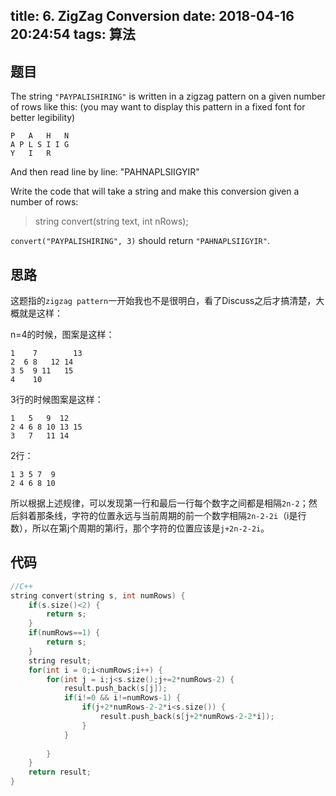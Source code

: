 title: 6. ZigZag Conversion
date: 2018-04-16 20:24:54
tags: 算法
---

## 题目

The string `"PAYPALISHIRING"` is written in a zigzag pattern on a given number of rows like this: (you may want to display this pattern in a fixed font for better legibility)

```
P   A   H   N  
A P L S I I G  
Y   I   R   
```

And then read line by line: "PAHNAPLSIIGYIR"

 

Write the code that will take a string and make this conversion given a number of rows:

> string convert(string text, int nRows);

`convert("PAYPALISHIRING", 3)` should return `"PAHNAPLSIIGYIR"`.

<!--more-->

## 思路

这题指的`zigzag pattern`一开始我也不是很明白，看了Discuss之后才搞清楚，大概就是这样：

n=4的时候，图案是这样：

```
1    7   	  13
2  6 8   12 14
3 5  9 11   15
4    10
```

3行的时候图案是这样：

```
1   5   9  12
2 4 6 8 10 13 15
3   7   11 14
```

2行：

```
1 3 5 7  9
2 4 6 8 10
```

所以根据上述规律，可以发现第一行和最后一行每个数字之间都是相隔`2n-2`；然后斜着那条线，字符的位置永远与当前周期的前一个数字相隔`2n-2-2i`（i是行数），所以在第j个周期的第i行，那个字符的位置应该是`j+2n-2-2i`。


## 代码

```c++
//C++
string convert(string s, int numRows) {
    if(s.size()<2) {
        return s;
    }
    if(numRows==1) {
        return s;
    }
    string result;
    for(int i = 0;i<numRows;i++) {
        for(int j = i;j<s.size();j+=2*numRows-2) {
            result.push_back(s[j]);
            if(i!=0 && i!=numRows-1) {
                if(j+2*numRows-2-2*i<s.size()) {
                    result.push_back(s[j+2*numRows-2-2*i]);
                }
            }
            
        }
    }
    return result;
}
```